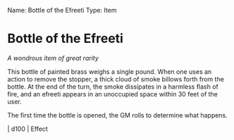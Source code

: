 Name: Bottle of the Efreeti
Type: Item

# Bottle of the Efreeti
_A wondrous item of great rarity_

This bottle of painted brass weighs a single pound. When one uses an action to remove the stopper, a thick cloud of smoke billows forth from the bottle. At the end of the turn, the smoke dissipates in a harmless flash of fire, and an efreeti appears in an unoccupied space within 30 feet of the user.

The first time the bottle is opened, the GM rolls to determine what happens. 

| d100  | Effect